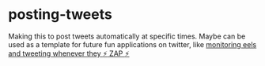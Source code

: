 # posting-tweets

Making this to post tweets automatically at specific times. Maybe can be used as a template for future fun applications on twitter, like <a href="https://twitter.com/EelectricMiguel">monitoring eels and tweeting whenever they :zap: ZAP :zap:</a>